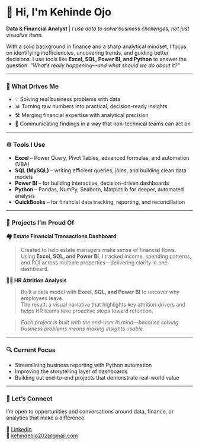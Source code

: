# 👋 Hi, I'm Kehinde Ojo

**Data & Financial Analyst** | *I use data to solve business challenges, not just visualize them.*

With a solid background in finance and a sharp analytical mindset, I focus on identifying inefficiencies, uncovering trends, and guiding better decisions. I use tools like **Excel, SQL, Power BI, and Python** to answer the question: *"What’s really happening—and what should we do about it?"*

---

### 🧠 What Drives Me

- 💡 Solving real business problems with data  
- 📊 Turning raw numbers into practical, decision-ready insights  
- 🛠️ Merging financial expertise with analytical precision  
- 🎯 Communicating findings in a way that non-technical teams can act on

---

### ⚙️ Tools I Use

- **Excel** – Power Query, Pivot Tables, advanced formulas, and automation (VBA)  
- **SQL (MySQL)** – writing efficient queries, joins, and building clean data models  
- **Power BI** – for building interactive, decision-driven dashboards  
- **Python** – Pandas, NumPy, Seaborn, Matplotlib for deeper, automated analysis
- **QuickBooks** – for financial data tracking, reporting, and reconciliation  


---

### 🌟 Projects I'm Proud Of

**🏘 Estate Financial Transactions Dashboard**  
> Created to help estate managers make sense of financial flows.  
> Using **Excel, SQL, and Power BI**, I tracked income, spending patterns, and ROI across multiple properties—delivering clarity in one dashboard.

**🧑‍💼 HR Attrition Analysis**  
> Built a data model with **Excel, SQL, and Power BI** to uncover why employees leave.  
> The result: a visual narrative that highlights key attrition drivers and helps HR teams take proactive steps toward retention.

> *Each project is built with the end-user in mind—because solving business problems means making insights usable.*

---

### 🔍 Current Focus

- Streamlining business reporting with Python automation  
- Improving the storytelling layer of dashboards  
- Building out end-to-end projects that demonstrate real-world value

---

### 🤝 Let’s Connect

I’m open to opportunities and conversations around data, finance, or analytics that make a difference.

🔗 [LinkedIn](https://www.linkedin.com/in/kehinde-ojo-86b61b124)  
📩 kehindeojo202@gmail.com

